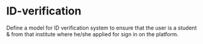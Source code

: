 # ID-verification
Define a model for ID verification system to ensure that the user is a student &amp; from that institute where he/she applied for sign in on the platform.
